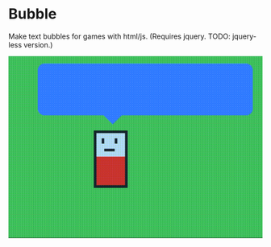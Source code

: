 # Bubble
Make text bubbles for games with html/js. 
(Requires jquery. TODO: jquery-less version.)

![Example](https://raw.githubusercontent.com/ztiromoritz/bubble/master/example.gif)
